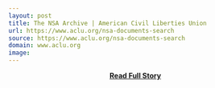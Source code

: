 ```yaml
---
layout: post
title: The NSA Archive | American Civil Liberties Union
url: https://www.aclu.org/nsa-documents-search
source: https://www.aclu.org/nsa-documents-search
domain: www.aclu.org
image: 
---
```


<p></p>
<center><p><a href="https://www.aclu.org/nsa-documents-search" style='padding:25px; font-sze:18px; font-weight: bold;'>Read Full Story</a></p></center>
